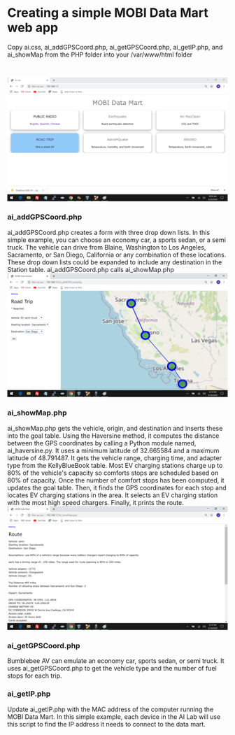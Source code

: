 <h1>Creating a simple MOBI Data Mart web app</h1>

Copy ai.css, ai_addGPSCoord.php, ai_getGPSCoord.php, ai_getIP.php, and ai_showMap from the PHP folder into your /var/www/html folder

```


```
<img src="images/MobiDataMart_v2.png">


<h3>ai_addGPSCoord.php</h3>
ai_addGPSCoord.php creates a form with three drop down lists.  In this simple example, you can choose an economy car, a sports sedan, or a semi truck.  The vehicle can drive from Blaine, Washington to Los Angeles, Sacramento, or San Diego, California or any combination of these locations.  These drop down lists could be expanded to include any destination in the Station table.  ai_addGPSCoord.php calls ai_showMap.php  

<img src="images/An-4.png">

<h3>ai_showMap.php</h3>
ai_showMap.php gets the vehicle, origin, and destination and inserts these into the goal table.  Using the Haversine method, it computes the distance between the GPS coordinates by calling a Python module named, ai_haversine.py.  It uses a minimum latitude of 32.665584 and a maximum latitude of 48.791487.  It gets the vehicle range, charging time, and adapter type from the KellyBlueBook table.  Most EV charging stations charge up to 80% of the vehicle's capacity so comforts stops are scheduled based on 80% of capacity.  Once the number of comfort stops has been computed, it updates the goal table.  Then, it finds the GPS coordinates for each stop and locates EV charging stations in the area.  It selects an EV charging station with the most high speed chargers.  Finally, it prints the route.     

<img src="images/Sac-SanDiego-itinerary.png">

<h3>ai_getGPSCoord.php</h3>
Bumblebee AV can emulate an economy car, sports sedan, or semi truck.  It uses ai_getGPSCoord.php to get the vehicle type and the number of fuel stops for each trip.

<h3>ai_getIP.php</h3>
Update ai_getIP.php with the MAC address of the computer running the MOBI Data Mart.  In this simple example, each device in the AI Lab will use this script to find the IP address it needs to connect to the data mart.  

